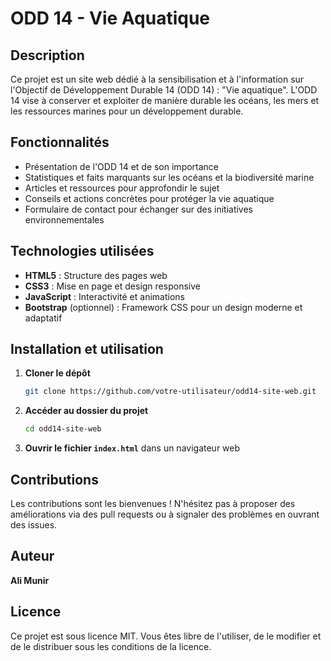 # ODD 14 - Vie Aquatique

## Description
Ce projet est un site web dédié à la sensibilisation et à l'information sur l'Objectif de Développement Durable 14 (ODD 14) : "Vie aquatique". L'ODD 14 vise à conserver et exploiter de manière durable les océans, les mers et les ressources marines pour un développement durable.

## Fonctionnalités
- Présentation de l'ODD 14 et de son importance
- Statistiques et faits marquants sur les océans et la biodiversité marine
- Articles et ressources pour approfondir le sujet
- Conseils et actions concrètes pour protéger la vie aquatique
- Formulaire de contact pour échanger sur des initiatives environnementales

## Technologies utilisées
- **HTML5** : Structure des pages web
- **CSS3** : Mise en page et design responsive
- **JavaScript** : Interactivité et animations
- **Bootstrap** (optionnel) : Framework CSS pour un design moderne et adaptatif

## Installation et utilisation
1. **Cloner le dépôt**
   ```bash
   git clone https://github.com/votre-utilisateur/odd14-site-web.git
   ```
2. **Accéder au dossier du projet**
   ```bash
   cd odd14-site-web
   ```
3. **Ouvrir le fichier `index.html`** dans un navigateur web

## Contributions
Les contributions sont les bienvenues ! N'hésitez pas à proposer des améliorations via des pull requests ou à signaler des problèmes en ouvrant des issues.

## Auteur
**Ali Munir**

## Licence
Ce projet est sous licence MIT. Vous êtes libre de l'utiliser, de le modifier et de le distribuer sous les conditions de la licence.

